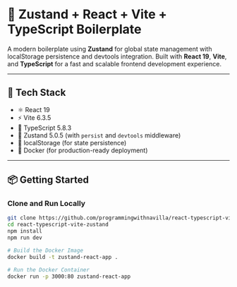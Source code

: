 # 🧠 Zustand + React + Vite + TypeScript Boilerplate

A modern boilerplate using **Zustand** for global state management with localStorage persistence and devtools integration. Built with **React 19**, **Vite**, and **TypeScript** for a fast and scalable frontend development experience.

---

## 🚀 Tech Stack

- ⚛️ React 19
- ⚡ Vite 6.3.5
- 🔡 TypeScript 5.8.3
- 🧠 Zustand 5.0.5 (with `persist` and `devtools` middleware)
- 💾 localStorage (for state persistence)
- 🐳 Docker (for production-ready deployment)

---

## 📦 Getting Started

### Clone and Run Locally

```bash
git clone https://github.com/programmingwithnavilla/react-typescript-vite-zustand
cd react-typescript-vite-zustand
npm install
npm run dev

# Build the Docker Image
docker build -t zustand-react-app .

# Run the Docker Container
docker run -p 3000:80 zustand-react-app
